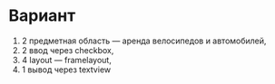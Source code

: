 # Вариант
1) 2 предметная область — аренда велосипедов и автомобилей,
2) 2 ввод через checkbox,
3) 4 layout — framelayout,
4) 1 вывод через textview
